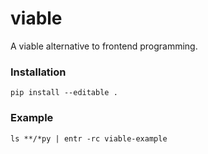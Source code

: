 # viable

A viable alternative to frontend programming.

### Installation

```
pip install --editable .
```

### Example

```
ls **/*py | entr -rc viable-example
```
